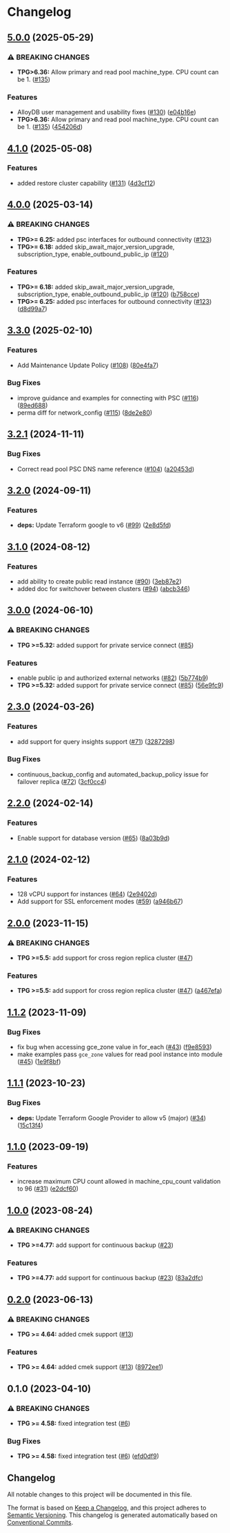 # Changelog

## [5.0.0](https://github.com/GoogleCloudPlatform/terraform-google-alloy-db/compare/v4.1.0...v5.0.0) (2025-05-29)


### ⚠ BREAKING CHANGES

* **TPG>6.36:** Allow primary and read pool machine_type.  CPU count can be 1. ([#135](https://github.com/GoogleCloudPlatform/terraform-google-alloy-db/issues/135))

### Features

* AlloyDB user management and usability fixes ([#130](https://github.com/GoogleCloudPlatform/terraform-google-alloy-db/issues/130)) ([e04b16e](https://github.com/GoogleCloudPlatform/terraform-google-alloy-db/commit/e04b16e1dc474debd6d0241b80e0280fe4bda2dc))
* **TPG>6.36:** Allow primary and read pool machine_type.  CPU count can be 1. ([#135](https://github.com/GoogleCloudPlatform/terraform-google-alloy-db/issues/135)) ([454206d](https://github.com/GoogleCloudPlatform/terraform-google-alloy-db/commit/454206d7bcdba93cbd14dc260107345a7dc13cf9))

## [4.1.0](https://github.com/GoogleCloudPlatform/terraform-google-alloy-db/compare/v4.0.0...v4.1.0) (2025-05-08)


### Features

* added restore cluster capability ([#131](https://github.com/GoogleCloudPlatform/terraform-google-alloy-db/issues/131)) ([4d3cf12](https://github.com/GoogleCloudPlatform/terraform-google-alloy-db/commit/4d3cf12c03b91b19a937c51340a46b03549b40ed))

## [4.0.0](https://github.com/GoogleCloudPlatform/terraform-google-alloy-db/compare/v3.3.0...v4.0.0) (2025-03-14)


### ⚠ BREAKING CHANGES

* **TPG>= 6.25:** added psc interfaces for outbound connectivity ([#123](https://github.com/GoogleCloudPlatform/terraform-google-alloy-db/issues/123))
* **TPG>= 6.18:** added skip_await_major_version_upgrade, subscription_type, enable_outbound_public_ip ([#120](https://github.com/GoogleCloudPlatform/terraform-google-alloy-db/issues/120))

### Features

* **TPG>= 6.18:** added skip_await_major_version_upgrade, subscription_type, enable_outbound_public_ip ([#120](https://github.com/GoogleCloudPlatform/terraform-google-alloy-db/issues/120)) ([b758cce](https://github.com/GoogleCloudPlatform/terraform-google-alloy-db/commit/b758cce8767e4d045a436959e42beab32f20e955))
* **TPG>= 6.25:** added psc interfaces for outbound connectivity ([#123](https://github.com/GoogleCloudPlatform/terraform-google-alloy-db/issues/123)) ([d8d99a7](https://github.com/GoogleCloudPlatform/terraform-google-alloy-db/commit/d8d99a734a3a65202147ad31ca5e11003c49de1b))

## [3.3.0](https://github.com/GoogleCloudPlatform/terraform-google-alloy-db/compare/v3.2.1...v3.3.0) (2025-02-10)


### Features

* Add Maintenance Update Policy ([#108](https://github.com/GoogleCloudPlatform/terraform-google-alloy-db/issues/108)) ([80e4fa7](https://github.com/GoogleCloudPlatform/terraform-google-alloy-db/commit/80e4fa7f9af58220601a2182e9f418096ab90904))


### Bug Fixes

* improve guidance and examples for connecting with PSC ([#116](https://github.com/GoogleCloudPlatform/terraform-google-alloy-db/issues/116)) ([89ed688](https://github.com/GoogleCloudPlatform/terraform-google-alloy-db/commit/89ed68884e76a555ab3a300419259ee87a39b29a))
* perma diff for network_config ([#115](https://github.com/GoogleCloudPlatform/terraform-google-alloy-db/issues/115)) ([8de2e80](https://github.com/GoogleCloudPlatform/terraform-google-alloy-db/commit/8de2e80c61f38331bb62c72a93e299756a06093c))

## [3.2.1](https://github.com/GoogleCloudPlatform/terraform-google-alloy-db/compare/v3.2.0...v3.2.1) (2024-11-11)


### Bug Fixes

* Correct read pool PSC DNS name reference ([#104](https://github.com/GoogleCloudPlatform/terraform-google-alloy-db/issues/104)) ([a20453d](https://github.com/GoogleCloudPlatform/terraform-google-alloy-db/commit/a20453d60ba70941097d210f28fa7c32d7ffe88c))

## [3.2.0](https://github.com/GoogleCloudPlatform/terraform-google-alloy-db/compare/v3.1.0...v3.2.0) (2024-09-11)


### Features

* **deps:** Update Terraform google to v6 ([#99](https://github.com/GoogleCloudPlatform/terraform-google-alloy-db/issues/99)) ([2e8d5fd](https://github.com/GoogleCloudPlatform/terraform-google-alloy-db/commit/2e8d5fd3561c675e90804f92fcaf3b12c1731a06))

## [3.1.0](https://github.com/GoogleCloudPlatform/terraform-google-alloy-db/compare/v3.0.0...v3.1.0) (2024-08-12)


### Features

* add ability to create public read instance ([#90](https://github.com/GoogleCloudPlatform/terraform-google-alloy-db/issues/90)) ([3eb87e2](https://github.com/GoogleCloudPlatform/terraform-google-alloy-db/commit/3eb87e250ec2bd6c7a6831a039120b140697b05e))
* added doc for switchover between clusters ([#94](https://github.com/GoogleCloudPlatform/terraform-google-alloy-db/issues/94)) ([abcb346](https://github.com/GoogleCloudPlatform/terraform-google-alloy-db/commit/abcb3466b11fb61287214c295317566c7fa19fef))

## [3.0.0](https://github.com/GoogleCloudPlatform/terraform-google-alloy-db/compare/v2.3.0...v3.0.0) (2024-06-10)


### ⚠ BREAKING CHANGES

* **TPG >=5.32:** added support for private service connect ([#85](https://github.com/GoogleCloudPlatform/terraform-google-alloy-db/issues/85))

### Features

* enable public ip and authorized external networks ([#82](https://github.com/GoogleCloudPlatform/terraform-google-alloy-db/issues/82)) ([5b774b9](https://github.com/GoogleCloudPlatform/terraform-google-alloy-db/commit/5b774b97e3634427facc25aa64e97d9e16b5d43a))
* **TPG >=5.32:** added support for private service connect ([#85](https://github.com/GoogleCloudPlatform/terraform-google-alloy-db/issues/85)) ([56e9fc9](https://github.com/GoogleCloudPlatform/terraform-google-alloy-db/commit/56e9fc97725fe7bdefe8717b027b8a2b63ac1122))

## [2.3.0](https://github.com/GoogleCloudPlatform/terraform-google-alloy-db/compare/v2.2.0...v2.3.0) (2024-03-26)


### Features

* add support for query insights support ([#71](https://github.com/GoogleCloudPlatform/terraform-google-alloy-db/issues/71)) ([3287298](https://github.com/GoogleCloudPlatform/terraform-google-alloy-db/commit/328729820f67a0e51d04ba3a4a0ea7f50e0d61e7))


### Bug Fixes

* continuous_backup_config and automated_backup_policy issue for failover replica ([#72](https://github.com/GoogleCloudPlatform/terraform-google-alloy-db/issues/72)) ([3cf0cc4](https://github.com/GoogleCloudPlatform/terraform-google-alloy-db/commit/3cf0cc42affe43dd228ad77ae76f917cf5bbf560))

## [2.2.0](https://github.com/GoogleCloudPlatform/terraform-google-alloy-db/compare/v2.1.0...v2.2.0) (2024-02-14)


### Features

* Enable support for database version ([#65](https://github.com/GoogleCloudPlatform/terraform-google-alloy-db/issues/65)) ([8a03b9d](https://github.com/GoogleCloudPlatform/terraform-google-alloy-db/commit/8a03b9ded36c22da5af695c12e2f76bd0372047c))

## [2.1.0](https://github.com/GoogleCloudPlatform/terraform-google-alloy-db/compare/v2.0.0...v2.1.0) (2024-02-12)


### Features

* 128 vCPU support for instances ([#64](https://github.com/GoogleCloudPlatform/terraform-google-alloy-db/issues/64)) ([2e9402d](https://github.com/GoogleCloudPlatform/terraform-google-alloy-db/commit/2e9402db75129c99f1f597a1ab1a446d51f385d2))
* Add support for SSL enforcement modes ([#59](https://github.com/GoogleCloudPlatform/terraform-google-alloy-db/issues/59)) ([a946b67](https://github.com/GoogleCloudPlatform/terraform-google-alloy-db/commit/a946b67b9d4d5cc99695fbd390e14e501250ed1a))

## [2.0.0](https://github.com/GoogleCloudPlatform/terraform-google-alloy-db/compare/v1.1.2...v2.0.0) (2023-11-15)


### ⚠ BREAKING CHANGES

* **TPG >=5.5:** add support for cross region replica cluster ([#47](https://github.com/GoogleCloudPlatform/terraform-google-alloy-db/issues/47))

### Features

* **TPG >=5.5:** add support for cross region replica cluster ([#47](https://github.com/GoogleCloudPlatform/terraform-google-alloy-db/issues/47)) ([a467efa](https://github.com/GoogleCloudPlatform/terraform-google-alloy-db/commit/a467efa1414728f396472d7c1f6ef669bccc2d1a))

## [1.1.2](https://github.com/GoogleCloudPlatform/terraform-google-alloy-db/compare/v1.1.1...v1.1.2) (2023-11-09)


### Bug Fixes

* fix bug when accessing gce_zone value in for_each ([#43](https://github.com/GoogleCloudPlatform/terraform-google-alloy-db/issues/43)) ([f9e8593](https://github.com/GoogleCloudPlatform/terraform-google-alloy-db/commit/f9e8593b1586b017671bbf2762d4d7f588eb9d0f))
* make examples pass `gce_zone` values for read pool instance into module ([#45](https://github.com/GoogleCloudPlatform/terraform-google-alloy-db/issues/45)) ([1e9f8bf](https://github.com/GoogleCloudPlatform/terraform-google-alloy-db/commit/1e9f8bfcd8225cb665e041e814b8b737b69caa80))

## [1.1.1](https://github.com/GoogleCloudPlatform/terraform-google-alloy-db/compare/v1.1.0...v1.1.1) (2023-10-23)


### Bug Fixes

* **deps:** Update Terraform Google Provider to allow v5 (major) ([#34](https://github.com/GoogleCloudPlatform/terraform-google-alloy-db/issues/34)) ([15c13f4](https://github.com/GoogleCloudPlatform/terraform-google-alloy-db/commit/15c13f440e0c77e64758b9abe2e6c411897f0ae1))

## [1.1.0](https://github.com/GoogleCloudPlatform/terraform-google-alloy-db/compare/v1.0.0...v1.1.0) (2023-09-19)


### Features

* increase maximum CPU count allowed in machine_cpu_count validation to 96 ([#31](https://github.com/GoogleCloudPlatform/terraform-google-alloy-db/issues/31)) ([e2dcf60](https://github.com/GoogleCloudPlatform/terraform-google-alloy-db/commit/e2dcf60b424345327ed1a44798b673bd3a157ea7))

## [1.0.0](https://github.com/GoogleCloudPlatform/terraform-google-alloy-db/compare/v0.2.0...v1.0.0) (2023-08-24)


### ⚠ BREAKING CHANGES

* **TPG >=4.77:** add support for continuous backup ([#23](https://github.com/GoogleCloudPlatform/terraform-google-alloy-db/issues/23))

### Features

* **TPG >=4.77:** add support for continuous backup ([#23](https://github.com/GoogleCloudPlatform/terraform-google-alloy-db/issues/23)) ([83a2dfc](https://github.com/GoogleCloudPlatform/terraform-google-alloy-db/commit/83a2dfc1ee2aadcb0c65102beb9ff1c55cb68c28))

## [0.2.0](https://github.com/GoogleCloudPlatform/terraform-google-alloy-db/compare/v0.1.0...v0.2.0) (2023-06-13)


### ⚠ BREAKING CHANGES

* **TPG >= 4.64:** added cmek support ([#13](https://github.com/GoogleCloudPlatform/terraform-google-alloy-db/issues/13))

### Features

* **TPG >= 4.64:** added cmek support ([#13](https://github.com/GoogleCloudPlatform/terraform-google-alloy-db/issues/13)) ([8972ee1](https://github.com/GoogleCloudPlatform/terraform-google-alloy-db/commit/8972ee1a75d5f0d18fe0ea35a15edcdb81238e24))

## 0.1.0 (2023-04-10)


### ⚠ BREAKING CHANGES

* **TPG >= 4.58:** fixed integration test ([#6](https://github.com/GoogleCloudPlatform/terraform-google-alloy-db/issues/6))

### Bug Fixes

* **TPG >= 4.58:** fixed integration test ([#6](https://github.com/GoogleCloudPlatform/terraform-google-alloy-db/issues/6)) ([efd0df9](https://github.com/GoogleCloudPlatform/terraform-google-alloy-db/commit/efd0df910cf1e9dd4dab76b2d91856e5338999de))

## Changelog

All notable changes to this project will be documented in this file.

The format is based on
[Keep a Changelog](https://keepachangelog.com/en/1.0.0/),
and this project adheres to
[Semantic Versioning](https://semver.org/spec/v2.0.0.html).
This changelog is generated automatically based on [Conventional Commits](https://www.conventionalcommits.org/en/v1.0.0/).
